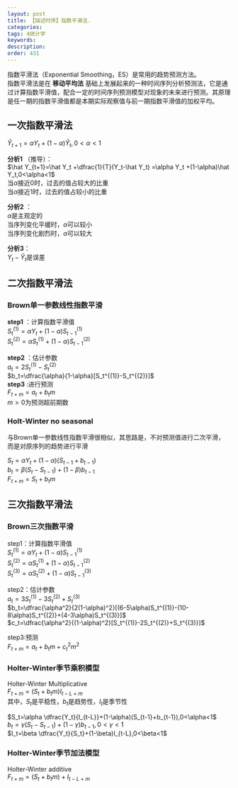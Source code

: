 ```yaml
---
layout: post
title: 【描述时序】指数平滑法.
categories:
tags: 4统计学
keywords:
description:
order: 431
---
```


指数平滑法（Exponential Smoothing，ES）是常用的趋势预测方法。  
指数平滑法是在 **移动平均法** 基础上发展起来的一种时间序列分析预测法，它是通过计算指数平滑值，配合一定的时间序列预测模型对现象的未来进行预测。其原理是任一期的指数平滑值都是本期实际观察值与前一期指数平滑值的加权平均。  



## 一次指数平滑法

$\hat Y_{t+1}=\alpha Y_t +(1-\alpha)\hat Y_t,0<\alpha<1$  



**分析1** （推导）：  
$\hat Y_{t+1}=\hat Y_t +\dfrac{1}{T}(Y_t-\hat Y_t) =\alpha Y_t +(1-\alpha)\hat Y_t,0<\alpha<1$  
当$\alpha$接近0时，过去的值占较大的比重  
当$\alpha$接近1时，过去的值占较小的比重  

**分析2** ：  
$\alpha$是主观定的  
当序列变化平缓时，$\alpha$可以较小  
当序列变化剧烈时，$\alpha$可以较大  

**分析3**：  
$Y_t-\hat Y_t$是误差  

## 二次指数平滑法

### Brown单一参数线性指数平滑
**step1** ：计算指数平滑值  
$S_t^{(1)}=\alpha Y_t+(1-\alpha)S_{t-1}^{(1)}$  
$S_t^{(2)}=\alpha S_t^{(1)}+(1-\alpha)S_{t-1}^{(2)}$   

**step2** ：估计参数  
$a_t=2S_t^{(1)}-S_t^{(2)}$  
$b_t=\dfrac{\alpha}{1-\alpha}[S_t^{(1)}-S_t^{(2)}]$  
**step3** :进行预测  
$F_{t+m}=a_t+b_t m$  
$m>0$为预测超前期数

### Holt-Winter no seasonal
与Brown单一参数线性指数平滑很相似，其思路是，不对预测值进行二次平滑，而是对原序列的趋势进行平滑  

$S_t=\alpha Y_t+(1-\alpha)(S_{t-1}+b_{t-1})$    
$b_t=\beta (S_t-S_{t-1})+(1-\beta)b_{t-1}$  
$F_{t+m}=S_t+b_t m$

## 三次指数平滑法

### Brown三次指数平滑
step1：计算指数平滑值  
$S_t^{(1)}=\alpha Y_t+(1-\alpha)S_{t-1}^{(1)}$  
$S_t^{(2)}=\alpha S_t^{(1)}+(1-\alpha)S_{t-1}^{(2)}$   
$S_t^{(3)}=\alpha S_t^{(2)}+(1-\alpha)S_{t-1}^{(3)}$   

step2：估计参数  
$a_t=3S_t^{(1)}-3S_t^{(2)}+S_t^{(3)}$  
$b_t=\dfrac{\alpha^2}{2(1-\alpha)^2}[(6-5\alpha)S_t^{(1)}-(10-8\alpha)S_t^{(2)}+(4-3\alpha)S_t^{(3)}]$  
$c_t=\dfrac{\alpha^2}{(1-\alpha)^2}[S_t^{(1)}-2S_t^{(2)}+S_t^{(3)}]$  

step3:预测  
$F_{t+m}=a_t+b_t m+c_t^2 m^2$  

### Holter-Winter季节乘积模型
Holter-Winter Multiplicative  
$F_{t+m}=(S_t+b_tm)I_{t-L+m}$  
其中，$S_t$是平稳性，$b_t$是趋势性，$I_t$是季节性  

$S_t=\alpha \dfrac{Y_t}{I_{t-L}}+(1-\alpha)(S_{t-1}+b_{t-1}),0<\alpha<1$  
$b_t=\gamma(S_t-S_{t-1})+(1-\gamma)b_{t-1},0<\gamma<1$  
$I_t=\beta \dfrac{Y_t}{S_t}+(1-\beta)I_{t-L},0<\beta<1$  

### Holter-Winter季节加法模型
Holter-Winter additive  
$F_{t+m}=(S_t+b_tm)+I_{t-L+m}$  
